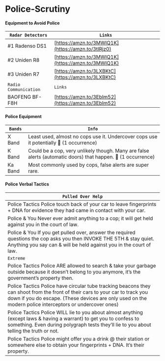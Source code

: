 # Police-Scrutiny

#### Equipment to Avoid Police
| ``Radar Detectors`` | ``Links`` |
|-|-|
| #1 Radenso DS1 | [https://amzn.to/3MWIQ1K](https://amzn.to/3tIRjz0) |
| #2 Uniden R8 | [https://amzn.to/3MWIQ1K](https://amzn.to/3MWIQ1K) |
| #3 Uniden R7 | [https://amzn.to/3LXBKtC](https://amzn.to/3LXBKtC) |
| ``Radio Communication`` | ``Links`` |
| BAOFENG BF-F8H | [https://amzn.to/3EbIm52](https://amzn.to/3EbIm52) |

#### Police Equipment
| ``Bands`` | ``Info`` |
|-|-|
| X Band | Least used, almost no cops use it. Undercover cops use it potentially 👮 (1 occurrence) |
| K Band | Could be a cop, very unlikely though. Many are false alerts (automatic doors) that happen. 👮 (1 occurrence) |
| Ka Band | Most commonly used by cops, false alerts are super rare. |

#### Police Verbal Tactics
| ``Pulled Over Help`` |
|-|
| Police Tactics Police touch back of your car to leave fingerprints + DNA for evidence they had came in contact with your car. |
| Police & You Never ever admit anything to a cop; it will get held against you in the court of law. |
| Police & You If you get pulled over, answer the required questions the cop asks you then INVOKE THE 5TH & stay quiet. Anything you say can & will be held against you in the court of law. |
| ``Extreme`` |
| Police Tactics Police ARE allowed to search & take your garbage outside because it doesn’t belong to you anymore, it’s the government’s property then. |
| Police Tactics Police have circular tube tracking beacons they can shoot from the front of their cars to your car to track you down if you do escape. (These devices are only used on the modern police interceptors or undercover ones) |
| Police Tactics Police WILL lie to you about almost anything (except laws & having a warrant) to get you to confess to something. Even during polygraph tests they’ll lie to you about telling the truth or not. |
| Police Tactics Police might offer you a drink @ their station or somewhere else to obtain your fingerprints + DNA. It’s their property. |
